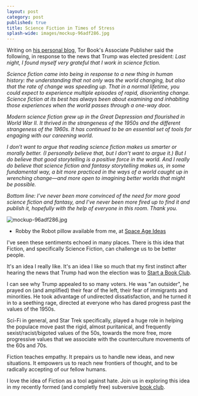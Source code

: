 ```yaml
---
layout: post
category: post
published: true
title: Science Fiction in Times of Stress
splash-wide: images/mockup-96adf286.jpg
---
```

Writing on [his personal blog](http://nielsenhayden.com/makinglight/archives/016531.html), Tor Book's Associate Publisher said the following, in response to the news that Trump was elected president: _Last night, I found myself very grateful that I work in science fiction._

_Science fiction came into being in response to a new thing in human history: the understanding that not only was the world changing, but also that the rate of change was speeding up. That in a normal lifetime, you could expect to experience multiple episodes of rapid, disorienting change. Science fiction at its best has always been about examining and inhabiting those experiences when the world passes through a one-way door._

_Modern science fiction grew up in the Great Depression and flourished in World War II. It thrived in the strangeness of the 1950s and the different strangeness of the 1960s. It has continued to be an essential set of tools for engaging with our careening world._

_I don’t want to argue that reading science fiction makes us smarter or morally better. (I personally believe that, but I don’t want to argue it.) But I do believe that good storytelling is a positive force in the world. And I really do believe that science fiction and fantasy storytelling makes us, in some fundamental way, a bit more practiced in the ways of a world caught up in wrenching change—and more open to imagining better worlds that might be possible._

_Bottom line: I’ve never been more convinced of the need for more good science fiction and fantasy, and I’ve never been more fired up to find it and publish it, hopefully with the help of everyone in this room. Thank you._

![mockup-96adf286.jpg]({{site.baseurl}}/images/mockup-96adf286.jpg)

- Robby the Robot pillow available from me, at [Space Age Ideas](http://spaceageideas.com/product/robby-the-robot-forbidden-planet-pillow/)


I've seen these sentiments echoed in many places. There is this idea that Fiction, and specifically Science Fiction, can challenge us to be better people. 

It's an idea I really like. It's an idea I like so much that my first instinct after hearing the news that Trump had won the election was to [Start a Book Club](http://ajroach42.github.io/counter-culture-book-club/). 

I can see why Trump appealed to so many voters. He was "an outsider", he prayed on (and amplified) their fear of the left, their fear of immigrants and minorities. He took advantage of undirected dissatisfaction,  and he turned it in to a seething rage, directed at everyone who has dared progress past the values of the 1950s. 

Sci-Fi in general, and Star Trek specifically, played a huge role in helping the populace move past the rigid, almost puritanical, and frequently sexist/racist/bigoted values of the 50s, towards the more free, more progressive values that we associate with the counterculture movements of the 60s and 70s. 

Fiction teaches empathy. It prepairs us to handle new ideas, and new situations. It empowers us to reach new frontiers of thought, and to be radically accepting of our fellow humans. 

I love the idea of Fiction as a tool against hate. Join us in exploring this idea in my recently formed (and completly free) subversive [book club](http://ajroach42.github.io/counter-culture-book-club/).
